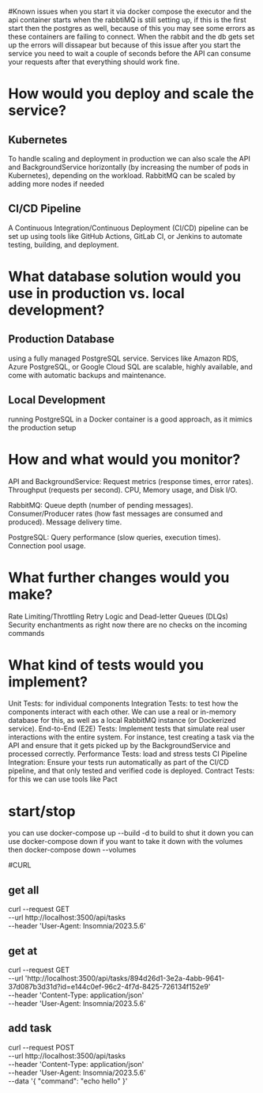 #Known issues
when you start it via docker compose the executor and the api container starts when the rabbtiMQ is still setting up, if this is the first start then the postgres as well, because of this you may see some errors as these 
containers are failing to connect. When the rabbit and the db gets set up the errors will dissapear but because of this issue after you start the service you need to wait a couple of seconds before the API can consume your requests
after that everything should work fine.

# How would you deploy and scale the service?

## Kubernetes
To handle scaling and deployment in production
we can also scale the API and BackgroundService horizontally (by increasing the number of pods in Kubernetes), 
depending on the workload. RabbitMQ can be scaled by adding more nodes if needed
## CI/CD Pipeline
A Continuous Integration/Continuous Deployment (CI/CD) pipeline can be set up using tools like GitHub Actions, GitLab CI, or Jenkins to automate testing, building, and deployment.

# What database solution would you use in production vs. local development?
## Production Database
using a fully managed PostgreSQL service. Services like Amazon RDS, Azure PostgreSQL, or Google Cloud SQL are scalable, highly available, and come with automatic backups and maintenance.
## Local Development
running PostgreSQL in a Docker container is a good approach, as it mimics the production setup

# How and what would you monitor?

API and BackgroundService:
	Request metrics (response times, error rates).
	Throughput (requests per second).
	CPU, Memory usage, and Disk I/O.

RabbitMQ:
	Queue depth (number of pending messages).
	Consumer/Producer rates (how fast messages are consumed and produced).
	Message delivery time.

PostgreSQL:
	Query performance (slow queries, execution times).
	Connection pool usage.
	
# What further changes would you make?
Rate Limiting/Throttling
Retry Logic and Dead-letter Queues (DLQs)
Security enchantments as right now there are no checks on the incoming commands

# What kind of tests would you implement?
Unit Tests: for individual components
Integration Tests: to test how the components interact with each other. We can use a real or in-memory database for this, as well as a local RabbitMQ instance (or Dockerized service).
End-to-End (E2E) Tests: Implement tests that simulate real user interactions with the entire system. For instance, test creating a task via the API and ensure that it gets picked up by the BackgroundService and processed correctly.
Performance Tests: load and stress tests
CI Pipeline Integration: Ensure your tests run automatically as part of the CI/CD pipeline, and that only tested and verified code is deployed.
Contract Tests: for this we can use tools like Pact

# start/stop
you can use docker-compose up --build -d to build 
to shut it down you can use docker-compose down
if you want to take it down with the volumes then 
docker-compose down --volumes

#CURL
## get all
curl --request GET \
  --url http://localhost:3500/api/tasks \
  --header 'User-Agent: Insomnia/2023.5.6'

## get at
curl --request GET \
  --url 'http://localhost:3500/api/tasks/894d26d1-3e2a-4abb-9641-37d087b3d31d?id=e144c0ef-96c2-4f7d-8425-726134f152e9' \
  --header 'Content-Type: application/json' \
  --header 'User-Agent: Insomnia/2023.5.6'

## add task
curl --request POST \
  --url http://localhost:3500/api/tasks \
  --header 'Content-Type: application/json' \
  --header 'User-Agent: Insomnia/2023.5.6' \
  --data '{
  "command": "echo hello"
}'